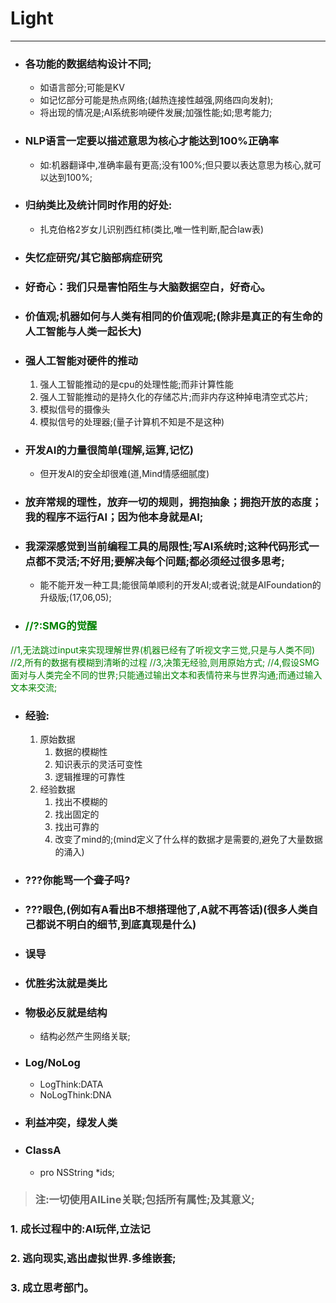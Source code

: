 # Light
***

- ### 各功能的数据结构设计不同;
	- 如语言部分;可能是KV
	- 如记忆部分可能是热点网络;(越热连接性越强,网络四向发射);
	- 将出现的情况是;AI系统影响硬件发展;加强性能;如;思考能力;

- ### NLP语言一定要以描述意思为核心才能达到100%正确率
	- 如:机器翻译中,准确率最有更高;没有100%;但只要以表达意思为核心,就可以达到100%;


- ### 归纳类比及统计同时作用的好处:
	- 扎克伯格2岁女儿识别西红柿(类比,唯一性判断,配合law表)


- ### 失忆症研究/其它脑部病症研究
- ### 好奇心：我们只是害怕陌生与大脑数据空白，好奇心。
- ### 价值观;机器如何与人类有相同的价值观呢;(除非是真正的有生命的人工智能与人类一起长大)

- ### 强人工智能对硬件的推动
	1. 强人工智能推动的是cpu的处理性能;而非计算性能
	2. 强人工智能推动的是持久化的存储芯片;而非内存这种掉电清空式芯片;
	3. 模拟信号的摄像头
	4. 模拟信号的处理器;(量子计算机不知是不是这种)


- ### 开发AI的力量很简单(理解,运算,记忆)
	- 但开发AI的安全却很难(道,Mind情感细腻度)


- ### 放弃常规的理性，放弃一切的规则，拥抱抽象；拥抱开放的态度；我的程序不运行AI；因为他本身就是AI;
- ### 我深深感觉到当前编程工具的局限性;写AI系统时;这种代码形式一点都不灵活;不好用;要解决每个问题;都必须经过很多思考;
	- 能不能开发一种工具;能很简单顺利的开发AI;或者说;就是AIFoundation的升级版;(17,06,05);

- ### <font color="green">//?:SMG的觉醒
//1,无法跳过input来实现理解世界(机器已经有了听视文字三觉,只是与人类不同)
//2,所有的数据有模糊到清晰的过程
//3,决策无经验,则用原始方式;
//4,假设SMG面对与人类完全不同的世界;只能通过输出文本和表情符来与世界沟通;而通过输入文本来交流;
</font>

- ### 经验:
	1. 原始数据
		1. 数据的模糊性
		2. 知识表示的灵活可变性
		3. 逻辑推理的可靠性
	2. 经验数据
		1. 找出不模糊的
		2. 找出固定的
		3. 找出可靠的
		4. 改变了mind的;(mind定义了什么样的数据才是需要的,避免了大量数据的涌入)

- ### ???你能骂一个聋子吗?
- ### ???眼色,(例如有A看出B不想搭理他了,A就不再答话)(很多人类自己都说不明白的细节,到底真现是什么)



- ### 误导


- ### 优胜劣汰就是类比
- ### 物极必反就是结构
	- 结构必然产生网络关联;


- ### Log/NoLog
	- LogThink:DATA
	- NoLogThink:DNA



- ### 利益冲突，绿发人类





- ### ClassA
	- pro NSString *ids;


> ### 注:一切使用AILine关联;包括所有属性;及其意义;

### 1. 成长过程中的:AI玩伴,立法记
### 2. 逃向现实,逃出虚拟世界.多维嵌套;
### 3. 成立思考部门。
